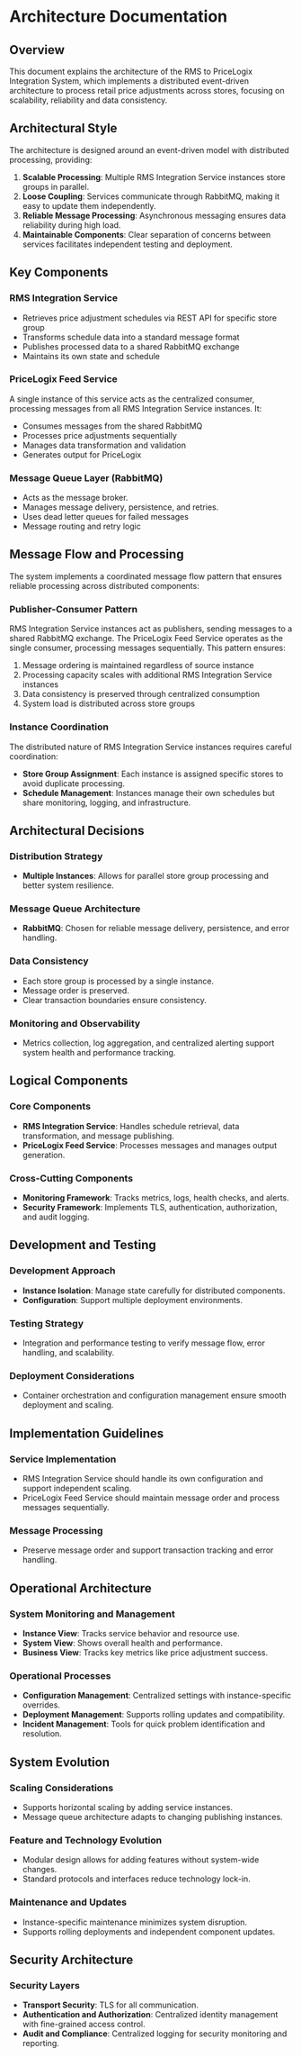 # Architecture Documentation

## Overview

This document explains the architecture of the RMS to PriceLogix Integration System, which implements a distributed event-driven architecture to process retail price adjustments across stores, focusing on scalability, reliability and data consistency.

## Architectural Style

The architecture is designed around an event-driven model with distributed processing, providing:
1. **Scalable Processing**: Multiple RMS Integration Service instances store groups in parallel.
2. **Loose Coupling**: Services communicate through RabbitMQ, making it easy to update them independently.
3. **Reliable Message Processing**: Asynchronous messaging ensures data reliability during high load.
4. **Maintainable Components**: Clear separation of concerns between services facilitates independent testing and deployment.

## Key Components

### RMS Integration Service
- Retrieves price adjustment schedules via REST API for specific store group
- Transforms schedule data into a standard message format
- Publishes processed data to a shared RabbitMQ exchange
- Maintains its own state and schedule

### PriceLogix Feed Service
A single instance of this service acts as the centralized consumer, processing messages from all RMS Integration Service instances. It:
- Consumes messages from the shared RabbitMQ
- Processes price adjustments sequentially
- Manages data transformation and validation
- Generates output for PriceLogix

### Message Queue Layer (RabbitMQ)
- Acts as the message broker.
- Manages message delivery, persistence, and retries.
- Uses dead letter queues for failed messages
- Message routing and retry logic
## Message Flow and Processing

The system implements a coordinated message flow pattern that ensures reliable processing across distributed components:

### Publisher-Consumer Pattern
RMS Integration Service instances act as publishers, sending messages to a shared RabbitMQ exchange. The PriceLogix Feed Service operates as the single consumer, processing messages sequentially. This pattern ensures:

1. Message ordering is maintained regardless of source instance
2. Processing capacity scales with additional RMS Integration Service instances
3. Data consistency is preserved through centralized consumption
4. System load is distributed across store groups

### Instance Coordination
The distributed nature of RMS Integration Service instances requires careful coordination:
- **Store Group Assignment**: Each instance is assigned specific stores to avoid duplicate processing.
- **Schedule Management**: Instances manage their own schedules but share monitoring, logging, and infrastructure.

## Architectural Decisions
### Distribution Strategy
- **Multiple Instances**: Allows for parallel store group processing and better system resilience.   
### Message Queue Architecture
- **RabbitMQ**: Chosen for reliable message delivery, persistence, and error handling.
### Data Consistency
- Each store group is processed by a single instance.    
- Message order is preserved.    
- Clear transaction boundaries ensure consistency.    
### Monitoring and Observability
- Metrics collection, log aggregation, and centralized alerting support system health and performance tracking.

## Logical Components

### Core Components

- **RMS Integration Service**: Handles schedule retrieval, data transformation, and message publishing.    
- **PriceLogix Feed Service**: Processes messages and manages output generation.    

### Cross-Cutting Components
- **Monitoring Framework**: Tracks metrics, logs, health checks, and alerts.    
- **Security Framework**: Implements TLS, authentication, authorization, and audit logging.    

## Development and Testing

### Development Approach
- **Instance Isolation**: Manage state carefully for distributed components.    
- **Configuration**: Support multiple deployment environments.    

### Testing Strategy
- Integration and performance testing to verify message flow, error handling, and scalability.   

### Deployment Considerations
- Container orchestration and configuration management ensure smooth deployment and scaling.   

## Implementation Guidelines
### Service Implementation
- RMS Integration Service should handle its own configuration and support independent scaling.    
- PriceLogix Feed Service should maintain message order and process messages sequentially.   

### Message Processing
- Preserve message order and support transaction tracking and error handling.    

## Operational Architecture
### System Monitoring and Management
- **Instance View**: Tracks service behavior and resource use.    
- **System View**: Shows overall health and performance.    
- **Business View**: Tracks key metrics like price adjustment success.  

### Operational Processes
- **Configuration Management**: Centralized settings with instance-specific overrides.    
- **Deployment Management**: Supports rolling updates and compatibility.    
- **Incident Management**: Tools for quick problem identification and resolution.   

## System Evolution

### Scaling Considerations
- Supports horizontal scaling by adding service instances.    
- Message queue architecture adapts to changing publishing instances. 
### Feature and Technology Evolution
- Modular design allows for adding features without system-wide changes.    
- Standard protocols and interfaces reduce technology lock-in.  
### Maintenance and Updates
- Instance-specific maintenance minimizes system disruption.    
- Supports rolling deployments and independent component updates.  

## Security Architecture

### Security Layers
- **Transport Security**: TLS for all communication.    
- **Authentication and Authorization**: Centralized identity management with fine-grained access control.    
- **Audit and Compliance**: Centralized logging for security monitoring and reporting.